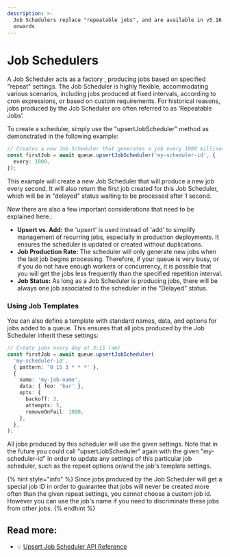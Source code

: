 ```yaml
---
description: >-
  Job Schedulers replace "repeatable jobs", and are available in v5.16.0 and
  onwards
---
```


# Job Schedulers

A Job Scheduler acts as a factory , producing jobs based on specified "repeat" settings. The Job Scheduler is highly flexible, accommodating various scenarios, including jobs produced at fixed intervals, according to cron expressions, or based on custom requirements. For historical reasons, jobs produced by the Job Scheduler are often referred to as ‘Repeatable Jobs’.

To create a scheduler, simply use the "upsertJobScheduler" method as demonstrated in the following example:

```typescript
// Creates a new Job Scheduler that generates a job every 1000 milliseconds (1 second)
const firstJob = await queue.upsertJobScheduler('my-scheduler-id', {
  every: 1000,
});
```

This example will create a new Job Scheduler that will produce a new job every second. It will also return the first job created for this Job Scheduler, which will be in "delayed" status waiting to be processed after 1 second.

Now there are also a few important considerations that need to be explained here.:

- **Upsert vs. Add:** the 'upsert' is used instead of 'add' to simplify management of recurring jobs, especially in production deployments. It ensures the scheduler is updated or created without duplications.
- **Job Production Rate:** The scheduler will only generate new jobs when the last job begins processing. Therefore, if your queue is very busy, or if you do not have enough workers or concurrency, it is possible that you will get the jobs less frequently than the specified repetition interval.
- **Job Status:** As long as a Job Scheduler is producing jobs, there will be always one job associated to the scheduler in the "Delayed" status.

### Using Job Templates

You can also define a template with standard names, data, and options for jobs added to a queue. This ensures that all jobs produced by the Job Scheduler inherit these settings:

```typescript
// Create jobs every day at 3:15 (am)
const firstJob = await queue.upsertJobScheduler(
  'my-scheduler-id',
  { pattern: '0 15 3 * * *' },
  {
    name: 'my-job-name',
    data: { foo: 'bar' },
    opts: {
      backoff: 3,
      attempts: 5,
      removeOnFail: 1000,
    },
  },
);
```

All jobs produced by this scheduler will use the given settings. Note that in the future you could call "upsertJobScheduler" again with the given "my-scheduler-id" in order to update any settings of this particular job scheduler, such as the repeat options or/and the job's template settings.

{% hint style="info" %}
Since jobs produced by the Job Scheduler will get a special job ID in order to guarantee that jobs will never be created more often than the given repeat settings, you cannot choose a custom job id. However you can use the job's name if you need to discriminate these jobs from other jobs.
{% endhint %}

## Read more:

- 💡 [Upsert Job Scheduler API Reference](https://api.docs.bullmq.io/classes/v5.Queue.html#upsertJobScheduler)
